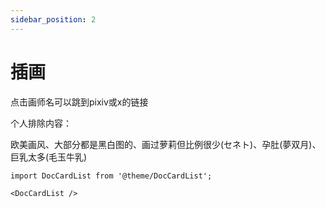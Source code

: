 ```yaml
---
sidebar_position: 2
---
```


# 插画

点击画师名可以跳到pixiv或x的链接

个人排除内容：

欧美画风、大部分都是黑白图的、画过萝莉但比例很少(セネト)、孕肚(夢双月)、巨乳太多(毛玉牛乳)

```mdx-code-block
import DocCardList from '@theme/DocCardList';

<DocCardList />
```
